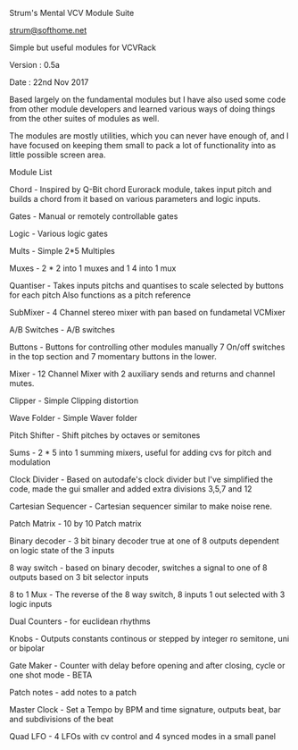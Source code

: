 Strum's Mental VCV Module Suite

strum@softhome.net

Simple but useful modules for VCVRack

Version : 0.5a

Date : 22nd Nov 2017

Based largely on the fundamental modules but I have also used some code from other module
developers and learned various ways of doing things from the other suites of modules as well.

The modules are mostly utilities, which you can never have enough of, and I have
focused on keeping them small to pack a lot of functionality into as little possible screen area.


Module List

Chord - 
  Inspired by Q-Bit chord Eurorack module, takes input pitch and builds a chord
  from it based on various parameters and logic inputs.

Gates - 
  Manual or remotely controllable gates

Logic - 
  Various logic gates

Mults - 
  Simple 2*5 Multiples

Muxes - 
  2 * 2 into 1 muxes and 1 4 into 1 mux

Quantiser - 
  Takes inputs pitchs and quantises to scale selected by buttons for each pitch
  Also functions as a pitch reference

SubMixer - 
  4 Channel stereo mixer with pan based on fundametal VCMixer

A/B Switches - 
  A/B switches

Buttons - 
  Buttons for controlling other modules manually
  7 On/off switches in the top section and 7 momentary buttons in the lower.
  
Mixer - 
  12 Channel Mixer with 2 auxiliary sends and returns and channel mutes.

Clipper - 
  Simple Clipping distortion

Wave Folder - 
  Simple Waver folder
  
Pitch Shifter - 
  Shift pitches by octaves or semitones

Sums - 
  2 * 5 into 1 summing mixers, useful for adding cvs for pitch and modulation   

Clock Divider - 
  Based on autodafe's clock divider but I've simplified the code, made the gui
  smaller and added extra divisions 3,5,7 and 12
  
Cartesian Sequencer - 
  Cartesian sequencer similar to make noise rene.
  
Patch Matrix - 
  10 by 10 Patch matrix
  
Binary decoder - 
  3 bit binary decoder true at one of 8 outputs dependent on logic state of the 3 inputs
  
8 way switch - based on binary decoder, switches a signal to one of 8 outputs based on 3 bit selector inputs

8 to 1 Mux - The reverse of the 8 way switch, 8 inputs 1 out selected with 3 logic inputs

Dual Counters - for euclidean rhythms

Knobs - Outputs constants continous or stepped by integer ro semitone, uni or bipolar

Gate Maker - Counter with delay before opening and after closing, cycle or one shot mode - BETA

Patch notes - add notes to a patch

Master Clock - Set a Tempo by BPM and time signature, outputs beat, bar and subdivisions of the beat

Quad LFO - 4 LFOs with cv control and 4 synced modes in a small panel 
